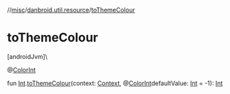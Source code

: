 //[misc](../../index.md)/[danbroid.util.resource](index.md)/[toThemeColour](to-theme-colour.md)

# toThemeColour

[androidJvm]\

@[ColorInt](https://developer.android.com/reference/kotlin/androidx/annotation/ColorInt.html)

fun [Int](https://kotlinlang.org/api/latest/jvm/stdlib/kotlin/-int/index.html).[toThemeColour](to-theme-colour.md)(context: [Context](https://developer.android.com/reference/kotlin/android/content/Context.html), @[ColorInt](https://developer.android.com/reference/kotlin/androidx/annotation/ColorInt.html)defaultValue: [Int](https://kotlinlang.org/api/latest/jvm/stdlib/kotlin/-int/index.html) = -1): [Int](https://kotlinlang.org/api/latest/jvm/stdlib/kotlin/-int/index.html)
